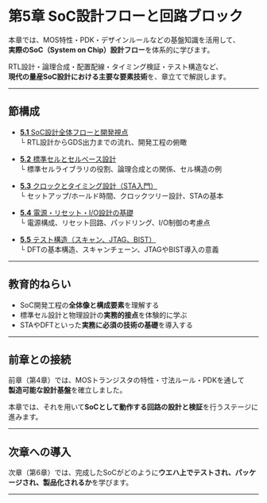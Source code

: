 # 第5章 SoC設計フローと回路ブロック

本章では、MOS特性・PDK・デザインルールなどの基盤知識を活用して、  
**実際のSoC（System on Chip）設計フロー**を体系的に学びます。

RTL設計・論理合成・配置配線・タイミング検証・テスト構造など、  
**現代の量産SoC設計における主要な要素技術**を、章立てで解説します。

---

## 節構成

- [**5.1** SoC設計全体フローと開発視点](5.1_soc_design_flow.md)  
  └ RTL設計からGDS出力までの流れ、開発工程の俯瞰

- [**5.2** 標準セルとセルベース設計](5.2_standard_cell_based_design.md)  
  └ 標準セルライブラリの役割、論理合成との関係、セル構造の例

- [**5.3** クロックとタイミング設計（STA入門）](5.3_clock_and_sta.md)  
  └ セットアップ/ホールド時間、クロックツリー設計、STAの基本

- [**5.4** 電源・リセット・I/O設計の基礎](5.4_power_io_design.md)  
  └ 電源構成、リセット回路、パッドリング、I/O制御の考慮点

- [**5.5** テスト構造（スキャン、JTAG、BIST）](5.5_test_structures.md)  
  └ DFTの基本構造、スキャンチェーン、JTAGやBIST導入の意義

---

## 教育的ねらい

- SoC開発工程の**全体像と構成要素**を理解する
- 標準セル設計と物理設計の**実務的接点**を体験的に学ぶ
- STAやDFTといった**実務に必須の技術の基礎**を導入する

---

## 前章との接続

前章（第4章）では、MOSトランジスタの特性・寸法ルール・PDKを通して  
**製造可能な設計基盤**を確立しました。

本章では、それを用いて**SoCとして動作する回路の設計と検証**を行うステージに進みます。

---

## 次章への導入

次章（第6章）では、完成したSoCがどのように**ウエハ上でテストされ、パッケージされ、製品化されるか**を学びます。

---

